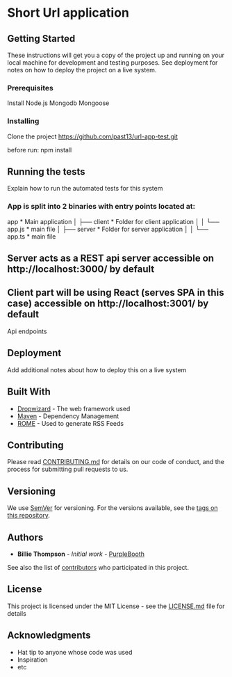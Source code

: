 # Short Url application

## Getting Started

These instructions will get you a copy of the project up and running on your local machine for development and testing purposes. See deployment for notes on how to deploy the project on a live system.

### Prerequisites

Install Node.js
Mongodb
Mongoose

### Installing

Clone the project
https://github.com/past13/url-app-test.git

before run: npm install

## Running the tests

Explain how to run the automated tests for this system

### App is split into 2 binaries with entry points located at:

app                                                       * Main application
│   ├── client                                            * Folder for client application
│   │   └── app.js                                        * main file
│   ├── server                                            * Folder for server application
│   │   └── app.ts                                        * main file

## Server acts as a REST api server accessible on http://localhost:3000/ by default
## Client part will be using React (serves SPA in this case) accessible on http://localhost:3001/ by default

Api endpoints

## Deployment

Add additional notes about how to deploy this on a live system

## Built With

* [Dropwizard](http://www.dropwizard.io/1.0.2/docs/) - The web framework used
* [Maven](https://maven.apache.org/) - Dependency Management
* [ROME](https://rometools.github.io/rome/) - Used to generate RSS Feeds

## Contributing

Please read [CONTRIBUTING.md](https://gist.github.com/PurpleBooth/b24679402957c63ec426) for details on our code of conduct, and the process for submitting pull requests to us.

## Versioning

We use [SemVer](http://semver.org/) for versioning. For the versions available, see the [tags on this repository](https://github.com/your/project/tags). 

## Authors

* **Billie Thompson** - *Initial work* - [PurpleBooth](https://github.com/PurpleBooth)

See also the list of [contributors](https://github.com/your/project/contributors) who participated in this project.

## License

This project is licensed under the MIT License - see the [LICENSE.md](LICENSE.md) file for details

## Acknowledgments

* Hat tip to anyone whose code was used
* Inspiration
* etc

